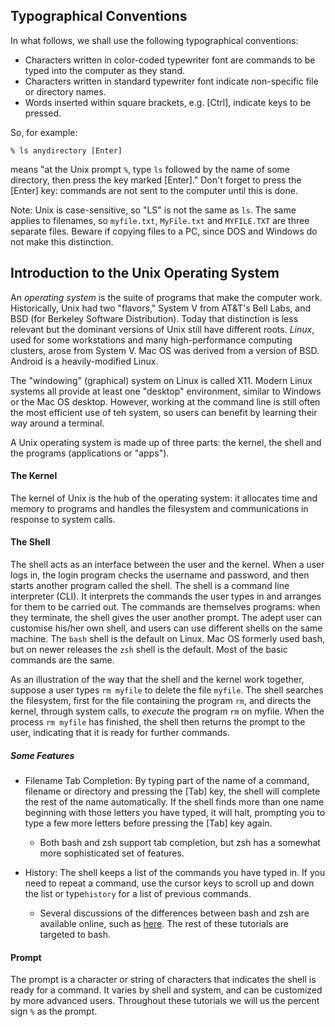 ## Typographical Conventions

In what follows, we shall use the following typographical conventions:

* Characters written in color-coded typewriter font are commands to be typed into the computer as they stand.
* Characters written in standard typewriter font indicate non-specific file or directory names.
* Words inserted within square brackets, e.g. [Ctrl], indicate keys to be pressed.

So, for example:

```
% ls anydirectory [Enter]
```

means "at the Unix prompt `%`, type `ls` followed by the name of some directory, then press the key marked [Enter]." Don't forget to press the [Enter] key: commands are not sent to the computer until this is done.

Note: Unix is case-sensitive, so "LS" is not the same as `ls`. The same applies to filenames, so `myfile.txt`, `MyFile.txt` and `MYFILE.TXT` are three separate files. Beware if copying files to a PC, since DOS and Windows do not make this distinction.

## Introduction to the Unix Operating System

An _operating system_ is the suite of programs that make the computer work. Historically, Unix had two "flavors," System V from AT&T's Bell Labs, and BSD (for Berkeley Software Distribution).  Today that distinction is less relevant but the dominant versions of Unix still have different roots.  _Linux_, used for some workstations and many high-performance computing clusters, arose from System V.  Mac OS was derived from a version of BSD.  Android is a heavily-modified Linux.

The "windowing" (graphical) system on Linux is called X11.  Modern Linux systems all provide at least one "desktop" environment, similar to Windows or the Mac OS desktop. However, working at the command line is still often the most efficient use of teh system, so users can benefit by learning their way around a terminal.

A Unix operating system is made up of three parts: the kernel, the shell and the programs (applications or "apps").

#### The Kernel
The kernel of Unix is the hub of the operating system: it allocates time and memory to programs and handles the filesystem and communications in response to system calls. 

#### The Shell
The shell acts as an interface between the user and the kernel. When a user logs in, the login program checks the username and password, and then starts another program called the shell. The shell is a command line interpreter (CLI). It interprets the commands the user types in and arranges for them to be carried out. The commands are themselves programs: when they terminate, the shell gives the user another prompt. The adept user can customise his/her own shell, and users can use different shells on the same machine. The `bash` shell is the default on Linux.  Mac OS formerly used bash, but on newer releases the `zsh` shell is the default.  Most of the basic commands are the same.

As an illustration of the way that the shell and the kernel work together, suppose a user types `rm myfile` to delete the file `myfile`. The shell searches the filesystem, first for the file containing the program `rm`, and directs the kernel, through system calls, to _execute_ the program `rm` on myfile. When the process `rm myfile` has finished, the shell then returns the prompt to the user, indicating that it is ready for further commands.

##### Some Features
* Filename Tab Completion: By typing part of the name of a command, filename or directory and pressing the [Tab] key, the shell will complete the rest of the name automatically. If the shell finds more than one name beginning with those letters you have typed, it will halt, prompting you to type a few more letters before pressing the [Tab] key again.

    * Both bash and zsh support tab completion, but zsh has a somewhat more sophisticated set of features.  

* History: The shell keeps a list of the commands you have typed in. If you need to repeat a command, use the cursor keys to scroll up and down the list or type`history` for a list of previous commands.

   * Several discussions of the differences between bash and zsh are available online, such as [here](https://www.fosslinux.com/58416/bash-vs-zsh-differences.htm).  The rest of these tutorials are targeted to bash.

#### Prompt

The prompt is a character or string of characters that indicates the shell is ready for a command.  It varies by shell and system, and can be customized by more advanced users.  Throughout these tutorials we will us the percent sign `%` as  the prompt.
